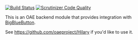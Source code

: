 [![Build Status](https://scrutinizer-ci.com/g/blindsidenetworks/oae-meetups/badges/build.png?b=master)](https://scrutinizer-ci.com/g/blindsidenetworks/oae-meetups/build-status/master)
[![Scrutinizer Code Quality](https://scrutinizer-ci.com/g/blindsidenetworks/oae-meetups/badges/quality-score.png?b=master)](https://scrutinizer-ci.com/g/blindsidenetworks/oae-meetups/?branch=master)

This is an OAE backend module that provides integration with [BigBlueButton](http://bigbluebutton.org/).

See https://github.com/oaeproject/Hilary if you'd like to use it.

